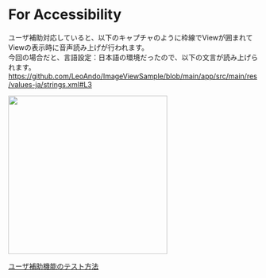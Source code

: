 # For Accessibility

ユーザ補助対応していると、以下のキャプチャのように枠線でViewが囲まれてViewの表示時に音声読み上げが行われます。<br>
今回の場合だと、言語設定：日本語の環境だったので、以下の文言が読み上げられます。<br>
https://github.com/LeoAndo/ImageViewSample/blob/main/app/src/main/res/values-ja/strings.xml#L3<br>

<img src="https://user-images.githubusercontent.com/16476224/124463739-4674e700-ddce-11eb-9735-a6278c2d2022.png" width=320 />

[ユーザ補助機能のテスト方法](https://github.com/LeoAndo/ImageViewSample/blob/main/doc/%E3%83%A6%E3%83%BC%E3%82%B6%E8%A3%9C%E5%8A%A9%E3%81%AE%E3%83%86%E3%82%B9%E3%83%88%E6%96%B9%E6%B3%95.pdf)
